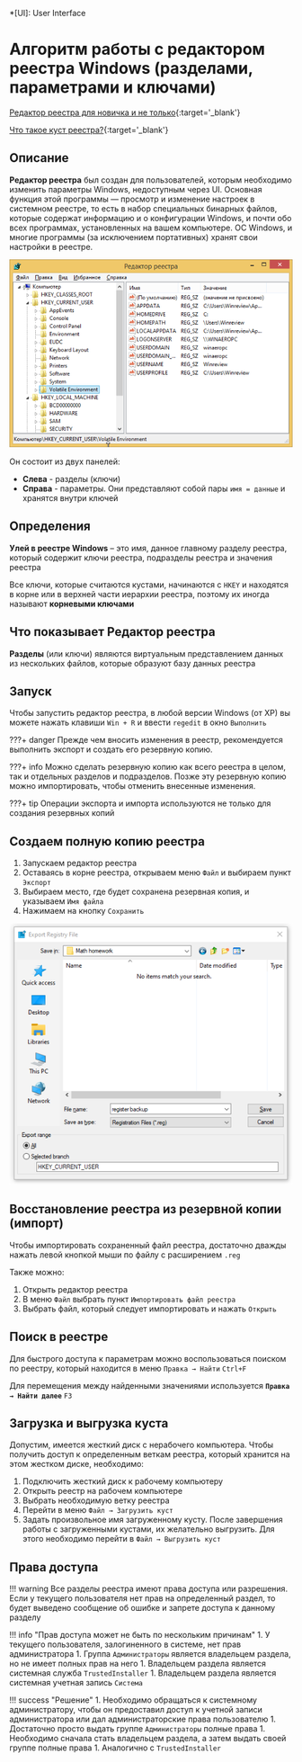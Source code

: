 *[UI]: User Interface

# Алгоритм работы с редактором реестра Windows (разделами, параметрами и ключами)

[Редактор реестра для новичка и не только](https://winreviewer.com/redaktor-reestra-dlya-novichka-i-ne-tolko/){:target='_blank'}

[Что такое куст реестра?](https://solutics.ru/windows/chto-takoe-kust-reestra/){:target='_blank'}

## Описание

**Редактор реестра** был создан для пользователей, которым необходимо изменить параметры Windows, недоступным через UI.
Основная функция этой программы — просмотр и изменение настроек в системном реестре, то есть в набор специальных
бинарных файлов, которые содержат информацию и о конфигурации Windows, и почти обо всех программах, установленных на
вашем компьютере. ОС Windows, и многие программы (за исключением портативных) хранят свои настройки в реестре.

![5_01.png](media/5_01.png)

Он состоит из двух панелей:

- **Слева** - разделы (ключи)
- **Справа** - параметры. Они представляют собой пары `имя = данные` и хранятся внутри ключей

## Определения

**Улей в реестре Windows** – это имя, данное главному разделу реестра, который содержит ключи реестра, подразделы
реестра и значения реестра

Все ключи, которые считаются кустами, начинаются с `HKEY` и находятся в корне или в верхней части иерархии реестра,
поэтому их иногда называют **корневыми ключами**

## Что показывает Редактор реестра

**Разделы** (или ключи) являются виртуальным представлением данных из нескольких файлов, которые образуют базу данных
реестра

## Запуск

Чтобы запустить редактор реестра, в любой версии Windows (от XP) вы можете нажать клавиши `Win + R` и ввести `regedit`
в окно `Выполнить`

???+ danger
    Прежде чем вносить изменения в реестр, рекомендуется выполнить экспорт и создать его резервную копию.


???+ info
    Можно сделать резервную копию как всего реестра в целом, так и отдельных разделов и подразделов. Позже эту резервную
    копию можно импортировать, чтобы отменить внесенные изменения.

???+ tip
    Операции экспорта и импорта используются не только для создания резервных копий

## Создаем полную копию реестра

1. Запускаем редактор реестра
1. Оставаясь в корне реестра, открываем меню `Файл` и выбираем пункт `Экспорт`
1. Выбираем место, где будет сохранена резервная копия, и указываем `Имя файла`
1. Нажимаем на кнопку `Сохранить`

![Создаем полную копию реестра](media/05_02.png)

## Восстановление реестра из резервной копии (импорт)

Чтобы импортировать сохраненный файл реестра, достаточно дважды нажать левой кнопкой мыши по файлу с расширением `.reg`

Также можно:

1. Открыть редактор реестра
1. В меню `Файл` выбрать пункт `Импортировать файл реестра`
1. Выбрать файл, который следует импортировать и нажать `Открыть`

## Поиск в реестре

Для быстрого доступа к параметрам можно воспользоваться поиском по реестру, который находится в
меню `Правка → Найти` `Ctrl+F`

Для перемещения между найденными значениями используется **`Правка → Найти далее`** `F3`

## Загрузка и выгрузка куста

Допустим, имеется жесткий диск с нерабочего компьютера. Чтобы получить доступ к определенным веткам реестра, который
хранится на этом жестком диске, необходимо:

1. Подключить жесткий диск к рабочему компьютеру
2. Открыть реестр на рабочем компьютере
3. Выбрать необходимую ветку реестра
4. Перейти в меню `Файл → Загрузить куст`
5. Задать произвольное имя загруженному кусту. После завершения работы с загруженными кустами, их желательно выгрузить.
   Для этого необходимо перейти в `Файл → Выгрузить куст`

## Права доступа

!!! warning
    Все разделы реестра имеют права доступа или разрешения. Если у текущего пользователя нет прав на определенный раздел, то
    будет выведено сообщение об ошибке и запрете доступа к данному разделу

!!! info "Прав доступа может не быть по нескольким причинам"
    1. У текущего пользователя, залогиненного в системе, нет прав администратора
    1. Группа `Администраторы` является владельцем раздела, но не имеет полных прав на него
    1. Владельцем раздела является системная служба `TrustedInstaller`
    1. Владельцем раздела является системная учетная запись `Система`

!!! success "Решение"
    1. Необходимо обращаться к системному администратору, чтобы он предоставил доступ к учетной записи администратора или
       дал администраторские права пользователю
    1. Достаточно просто выдать группе `Администраторы` полные права
    1. Необходимо сначала стать владельцем раздела, а затем выдать своей группе полные права
    1. Аналогично с `TrustedInstaller`